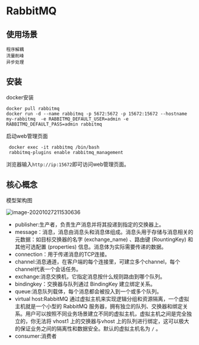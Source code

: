 # RabbitMQ

## 使用场景

```
程序解耦
流量削峰
异步处理
```

## 安装

docker安装

```shell
docker pull rabbitmq
docker run -d --name rabbitmq -p 5672:5672 -p 15672:15672 --hostname my-rabbitmq  -e RABBITMQ_DEFAULT_USER=admin -e RABBITMQ_DEFAULT_PASS=admin rabbitmq
```

启动web管理页面

```shell
 docker exec -it rabbitmq /bin/bash
 rabbitmq-plugins enable rabbitmq_management
```

浏览器输入`http://ip:15672`即可访问web管理页面。

## 核心概念

模型架构图

![image-20201027211530636](C:\Users\vt\AppData\Roaming\Typora\typora-user-images\image-20201027211530636.png)

- publisher:生产者，负责生产消息并将其投递到指定的交换器上。
- message：消息，消息由消息头和消息体组成。消息头用于存储与消息相关的元数据：如目标交换器的名字 (exchange_name) 、路由键 (RountingKey)
  和其他可选配置 (properties) 信息。消息体为实际需要传递的数据。
- connection：用于传递消息的TCP连接。
- channel:消息通道，在客户端的每个连接里，可建立多个channel，每个channel代表一个会话任务。
- exchange:消息交换机，它指定消息按什么规则路由到哪个队列。
- bindingkey：交换器与队列通过 BindingKey 建立绑定关系。
- queue:消息队列载体，每个消息都会被投入到一个或多个队列。
- virtual host:RabbitMQ 通过虚拟主机来实现逻辑分组和资源隔离，一个虚拟主机就是一个小型的 RabbitMQ
  服务器，拥有独立的队列、交换器和绑定关系。用户可以按照不同业务场景建立不同的虚拟主机，虚拟主机之间是完全独立的，你无法将 vhost1 上的交换器与vhost 上的队列进行绑定，这可以极大的保证业务之间的隔离性和数据安全。默认的虚拟主机名为 `/` 。
- consumer:消费者